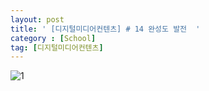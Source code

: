 ```yaml
---
layout: post
title: ' [디지털미디어컨텐츠] # 14 완성도 발전  '
category : [School]
tag: [디지털미디어컨텐츠]
---
```



![1](https://drive.google.com/file/d/1U3y4lWgIZ-nluVqb2Djk1mrRzO86q_-N/view?usp=sharing)
